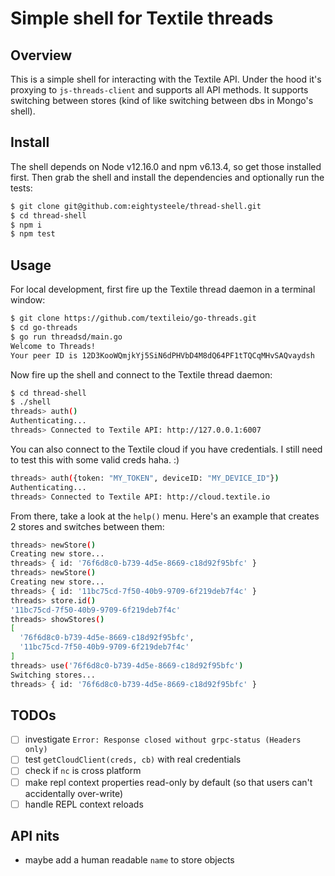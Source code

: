 # Simple shell for Textile threads

## Overview

This is a simple shell for interacting with the Textile API. Under the hood it's proxying to `js-threads-client` and supports all API methods. It supports switching between stores (kind of like switching between dbs in Mongo's shell).

## Install

The shell depends on Node v12.16.0 and npm v6.13.4, so get those installed first. Then grab the shell and install the dependencies and optionally run the tests:

```bash
$ git clone git@github.com:eightysteele/thread-shell.git
$ cd thread-shell
$ npm i
$ npm test
```

## Usage

For local development, first fire up the Textile thread daemon in a terminal window:

```bash
$ git clone https://github.com/textileio/go-threads.git
$ cd go-threads
$ go run threadsd/main.go
Welcome to Threads!
Your peer ID is 12D3KooWQmjkYj5SiN6dPHVbD4M8dQ64PF1tTQCqMHvSAQvaydsh
```

Now fire up the shell and connect to the Textile thread daemon:

```bash
$ cd thread-shell
$ ./shell
threads> auth()
Authenticating...
threads> Connected to Textile API: http://127.0.0.1:6007
```

You can also connect to the Textile cloud if you have credentials. I still need to test this with some valid creds haha. :)

```bash
threads> auth({token: "MY_TOKEN", deviceID: "MY_DEVICE_ID"})
Authenticating...
threads> Connected to Textile API: http://cloud.textile.io
```

From there, take a look at the `help()` menu. Here's an example that creates 2 stores and switches between them:

```bash
threads> newStore()
Creating new store...
threads> { id: '76f6d8c0-b739-4d5e-8669-c18d92f95bfc' }
threads> newStore()
Creating new store...
threads> { id: '11bc75cd-7f50-40b9-9709-6f219deb7f4c' }
threads> store.id()
'11bc75cd-7f50-40b9-9709-6f219deb7f4c'
threads> showStores()
[
  '76f6d8c0-b739-4d5e-8669-c18d92f95bfc',
  '11bc75cd-7f50-40b9-9709-6f219deb7f4c'
]
threads> use('76f6d8c0-b739-4d5e-8669-c18d92f95bfc')
Switching stores...
threads> { id: '76f6d8c0-b739-4d5e-8669-c18d92f95bfc' }
```

## TODOs
- [ ] investigate `Error: Response closed without grpc-status (Headers only)`
- [ ] test `getCloudClient(creds, cb)` with real credentials
- [ ] check if `nc` is cross platform 
- [ ] make repl context properties read-only by default (so that users can't accidentally over-write)
- [ ] handle REPL context reloads

## API nits
* maybe add a human readable `name` to store objects
